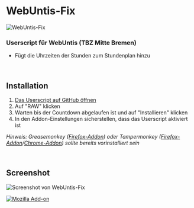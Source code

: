 # WebUntis-Fix
![WebUntis-Fix](http://i.imgur.com/WGEJY59.png "WebUntis-Fix")
### Userscript für WebUntis (TBZ Mitte Bremen) ###

* Fügt die Uhrzeiten der Stunden zum Stundenplan hinzu

<br/>

 ## Installation

1. [Das Userscript auf GitHub öffnen](https://github.com/flosommerfeld/WebUntis-Fix/blob/master/webuntis-fix.user.js)
2. Auf "RAW" klicken
3. Warten bis der Countdown abgelaufen ist und auf "Installieren" klicken
4. In den Addon-Einstellungen sicherstellen, dass das Userscript aktiviert ist

*Hinweis: Greasemonkey ([Firefox-Addon](https://addons.mozilla.org/en-US/firefox/addon/greasemonkey/)) oder Tampermonkey ([Firefox-Addon](https://addons.mozilla.org/de/firefox/addon/tampermonkey/)/[Chrome-Addon](https://chrome.google.com/webstore/detail/tampermonkey/dhdgffkkebhmkfjojejmpbldmpobfkfo?hl=de)) sollte bereits vorinstalliert sein*

<br/>

## Screenshot
![Screenshot von WebUntis-Fix](http://i.imgur.com/k6hSBap.png "Screenshot von WebUntis-Fix")


[![Mozilla Add-on](https://img.shields.io/badge/Aktuelle%20Version-1.9.2-brightgreen.svg)](https://github.com/flosommerfeld/WebUntis-Fix/blob/master/webuntis-fix.user.js) 


